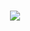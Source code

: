 <h1 align="center">
 <a href="https://git.io/typing-svg">
    <img src="https://readme-typing-svg.herokuapp.com?color=%2340A597&size=30&width=800&lines=Hi+i'm+Rizky+Perdana.+I'm+16+YO;">
  </a>
</h1>
